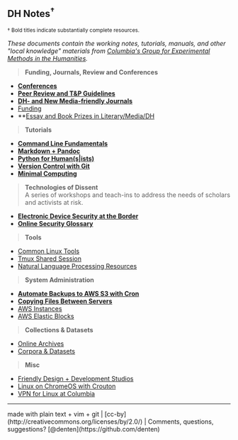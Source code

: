 ## DH Notes<sup>†</sup><sup>
<sup>† Bold titles indicate substantially complete resources.</sup>  

*These documents contain the working notes, tutorials, manuals, and other "local knowledge" materials from [Columbia's Group for Experimental Methods in the Humanities](http://xpmethod.plaintext.in/).*

> **Funding, Journals, Review and Conferences**

- **[Conferences](https://github.com/dh-notes/dhnotes/blob/master/pages/conferences.md)**
- **[Peer Review and T&P Guidelines](https://github.com/dh-notes/dhnotes/blob/master/pages/evaluating-digital-work.md)**
- **[DH- and New Media-friendly Journals](https://github.com/xpmethod/dhnotes/blob/master/pages/journals.md)**
- [Funding](https://github.com/achorg/dhfunding/blob/gh-pages/index.md)
- **[Essay and Book Prizes in Literary/Media/DH](https://github.com/dh-notes/dhnotes/blob/master/pages/conferences.md)

> **Tutorials**

- **[Command Line Fundamentals][2]**
- **[Markdown + Pandoc][3]**
- **[Python for Human(s|ists)][1]**
- **[Version Control with Git][4]**
- **[Minimal Computing](https://github.com/dh-notes/dhnotes/blob/master/pages/minimal-computing.md)**

[1]: https://github.com/dh-notes/dhnotes/tree/master/tutorials/python
[2]: https://github.com/dh-notes/dhnotes/blob/master/tutorials/command-line/000-cli.md
[3]: http://programminghistorian.org/lessons/sustainable-authorship-in-plain-text-using-pandoc-and-markdown
[4]: https://github.com/xpmethod/dhnotes/blob/master/cheatsheets/githum.md

> **Technologies of Dissent**  
A series of workshops and teach-ins to address the needs of scholars and
activists at risk.

- **[Electronic Device Security at the Border][5]**
- **[Online Security Glossary][6]**

[5]: https://github.com/dh-notes/dhnotes/blob/master/pages/border-security.md
[6]: https://github.com/dh-notes/dhnotes/blob/master/pages/security-key-concepts.md

> **Tools**

- [Common Linux Tools](https://github.com/dh-notes/dhnotes/blob/master/pages/linux-tools.md)
- [Tmux Shared Session](https://github.com/dh-notes/dhnotes/blob/master/pages/tmux-wemux-cheat.md)
- [Natural Language Processing Resources](https://github.com/dh-notes/dhnotes/blob/master/pages/nlp-resources.md)

> **System Administration**

- **[Automate Backups to AWS S3 with Cron](https://github.com/dh-notes/dhnotes/blob/master/pages/aws-s3-backup.md)**
- **[Copying Files Between
Servers](https://github.com/dh-notes/dhnotes/blob/master/tutorials/command-line/116-moving-data.md)**
- [AWS Instances](https://github.com/dh-notes/dhnotes/wiki/Launching-an-AWS-instance/_edit)
- [AWS Elastic Blocks](https://github.com/dh-notes/dhnotes/blob/master/pages/aws-elastic-blocks.md)

> **Collections & Datasets**

- [Online Archives](https://github.com/dh-notes/dhnotes/blob/master/pages/online-archives.md)
- [Corpora & Datasets](https://github.com/dh-notes/dhnotes/blob/master/pages/datasets.md)

> **Misc**

- [Friendly Design + Development Studios](https://github.com/xpmethod/dhnotes/blob/master/pages/design.md)
- [Linux on ChromeOS with Crouton](https://github.com/dh-notes/dhnotes/blob/master/pages/chromeos-crouton.md)
- [VPN for Linux at Columbia](https://github.com/dh-notes/dhnotes/blob/master/pages/columbia-linux-vpn.md)

<hr>
made with plain text + vim + git | 
[cc-by](http://creativecommons.org/licenses/by/2.0/) | 
Comments, questions, suggestions? [@denten](https://github.com/denten)
